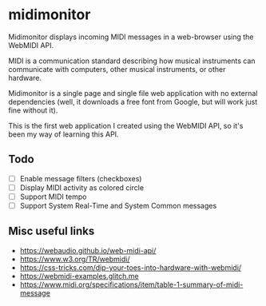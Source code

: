 # midimonitor
Midimonitor displays incoming MIDI messages in a web-browser using the WebMIDI API.

MIDI is a communication standard describing how musical instruments can communicate with computers, other musical instruments, or other hardware. 

Midimonitor is a single page and single file web application with no external dependencies (well, it downloads a free font from Google, but will work just fine without it).

This is the first web application I created using the WebMIDI API, so it's been my way of learning this API.

## Todo
- [ ] Enable message filters (checkboxes)
- [ ] Display MIDI activity as colored circle
- [ ] Support MIDI tempo
- [ ] Support System Real-Time and System Common messages

## Misc useful links
- https://webaudio.github.io/web-midi-api/  
- https://www.w3.org/TR/webmidi/ 
- https://css-tricks.com/dip-your-toes-into-hardware-with-webmidi/ 
- https://webmidi-examples.glitch.me  
- https://www.midi.org/specifications/item/table-1-summary-of-midi-message 
